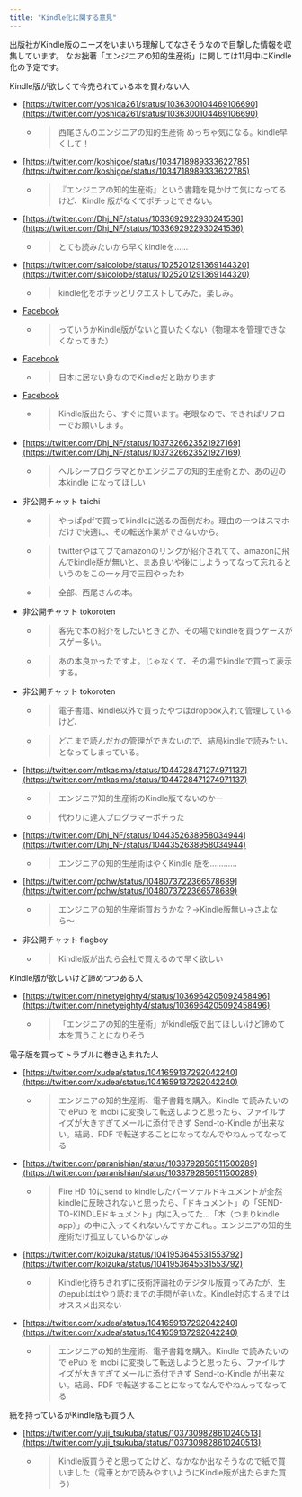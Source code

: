 ```yaml
---
title: "Kindle化に関する意見"
---
```


出版社がKindle版のニーズをいまいち理解してなさそうなので目撃した情報を収集しています。
なお拙著「エンジニアの知的生産術」に関しては11月中にKindle化の予定です。

Kindle版が欲しくて今売られている本を買わない人
- [https://twitter.com/yoshida261/status/1036300104469106690](https://twitter.com/yoshida261/status/1036300104469106690)
    - > 西尾さんのエンジニアの知的生産術 めっちゃ気になる。kindle早くして！
- [https://twitter.com/koshigoe/status/1034718989333622785](https://twitter.com/koshigoe/status/1034718989333622785)
    - > 『エンジニアの知的生産術』という書籍を見かけて気になってるけど、Kindle 版がなくてポチっとできない。
- [https://twitter.com/Dhj_NF/status/1033692922930241536](https://twitter.com/Dhj_NF/status/1033692922930241536)
    - > とても読みたいから早くkindleを……
- [https://twitter.com/saicolobe/status/1025201291369144320](https://twitter.com/saicolobe/status/1025201291369144320)
    - > kindle化をポチッとリクエストしてみた。楽しみ。
- [Facebook](https://www.facebook.com/nishiohirokazu/posts/10216232485021345?comment_tracking={"tn"%3A"R"})
    - > っていうかKindle版がないと買いたくない（物理本を管理できなくなってきた）
- [Facebook](https://www.facebook.com/nishiohirokazu/posts/10216232485021345?comment_id=10216233474566083&comment_tracking={"tn"%3A"R0"})
    - > 日本に居ない身なのでKindleだと助かります
- [Facebook](https://www.facebook.com/nishiohirokazu/posts/10216232485021345?comment_id=10216250532912531&comment_tracking=%7B%22tn%22%3A%22R%22%7D)
    - > Kindle版出たら、すぐに買います。老眼なので、できればリフローでお願いします。
- [https://twitter.com/Dhj_NF/status/1037326623521927169](https://twitter.com/Dhj_NF/status/1037326623521927169)
    - > ヘルシープログラマとかエンジニアの知的生産術とか、あの辺の本kindle になってほしい
- 非公開チャット taichi
    - > やっぱpdfで買ってkindleに送るの面倒だわ。理由の一つはスマホだけで快適に、その転送作業ができないから。
    - > twitterやはてブでamazonのリンクが紹介されてて、amazonに飛んでkindle版が無いと、まあ良いや後にしようってなって忘れるというのをこの一ヶ月で三回やったわ
    - > 全部、西尾さんの本。
- 非公開チャット tokoroten
    - > 客先で本の紹介をしたいときとか、その場でkindleを買うケースがスゲー多い。
    - > あの本良かったですよ。じゃなくて、その場でkindleで買って表示する。
- 非公開チャット tokoroten
    - > 電子書籍、kindle以外で買ったやつはdropbox入れて管理しているけど、
    - >  どこまで読んだかの管理ができないので、結局kindleで読みたい、となってしまっている。
- [https://twitter.com/mtkasima/status/1044728471274971137](https://twitter.com/mtkasima/status/1044728471274971137)
    - > エンジニア知的生産術のKindle版てないのかー
    - >  代わりに達人プログラマーポチった
- [https://twitter.com/Dhj_NF/status/1044352638958034944](https://twitter.com/Dhj_NF/status/1044352638958034944)
    - > エンジニアの知的生産術はやくKindle 版を…………
- [https://twitter.com/pchw/status/1048073722366578689](https://twitter.com/pchw/status/1048073722366578689)
    - > エンジニアの知的生産術買おうかな？→Kindle版無い→さよなら〜
- 非公開チャット flagboy
    - > Kindle版が出たら会社で買えるので早く欲しい

Kindle版が欲しいけど諦めつつある人
- [https://twitter.com/ninetyeighty4/status/1036964205092458496](https://twitter.com/ninetyeighty4/status/1036964205092458496)
    - > 「エンジニアの知的生産術」がkindle版で出てほしいけど諦めて本を買うことになりそう


電子版を買ってトラブルに巻き込まれた人
- [https://twitter.com/xudea/status/1041659137292042240](https://twitter.com/xudea/status/1041659137292042240)
    - > エンジニアの知的生産術、電子書籍を購入。Kindle で読みたいので ePub を mobi に変換して転送しようと思ったら、ファイルサイズが大きすぎてメールに添付できず Send-to-Kindle が出来ない。結局、PDF で転送することになってなんでやねんってなってる
- [https://twitter.com/paranishian/status/1038792856511500289](https://twitter.com/paranishian/status/1038792856511500289)
    - > Fire HD 10にsend to kindleしたパーソナルドキュメントが全然kindleに反映されないと思ったら、「ドキュメント」の「SEND-TO-KINDLEドキュメント」内に入ってた…「本（つまりkindle app）」の中に入ってくれないんですかこれ。。エンジニアの知的生産術だけ孤立しているかなしみ
- [https://twitter.com/koizuka/status/1041953645531553792](https://twitter.com/koizuka/status/1041953645531553792)
    - > Kindle化待ちきれずに技術評論社のデジタル版買ってみたが、生のepubははやり読むまでの手間が辛いな。Kindle対応するまではオススメ出来ない
- [https://twitter.com/xudea/status/1041659137292042240](https://twitter.com/xudea/status/1041659137292042240)
    - > エンジニアの知的生産術、電子書籍を購入。Kindle で読みたいので ePub を mobi に変換して転送しようと思ったら、ファイルサイズが大きすぎてメールに添付できず Send-to-Kindle が出来ない。結局、PDF で転送することになってなんでやねんってなってる


紙を持っているがKindle版も買う人
- [https://twitter.com/yuji_tsukuba/status/1037309828610240513](https://twitter.com/yuji_tsukuba/status/1037309828610240513)
    - > Kindle版買うぞと思ってたけど、なかなか出なそうなので紙で買いました（電車とかで読みやすいようにKindle版が出たらまた買う）

